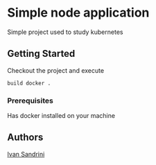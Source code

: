 # Simple node application

Simple project used to study kubernetes

## Getting Started

Checkout the project and execute 

`build docker .`

### Prerequisites

Has docker installed on your machine

## Authors

[Ivan Sandrini](https://github.com/ivansandrini)
